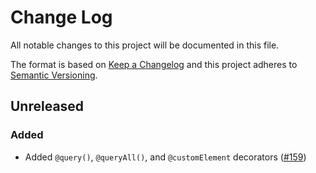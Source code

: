 # Change Log

All notable changes to this project will be documented in this file.

The format is based on [Keep a Changelog](http://keepachangelog.com/)
and this project adheres to [Semantic Versioning](http://semver.org/).

<!--
   PRs should document their user-visible changes (if any) in the
   Unreleased section, uncommenting the header as necessary.
-->

## Unreleased

### Added
* Added `@query()`, `@queryAll()`, and `@customElement` decorators ([#159](https://github.com/Polymer/lit-element/pull/159))

<!-- ### Changed -->
<!-- ### Removed -->
<!-- ### Fixed -->
